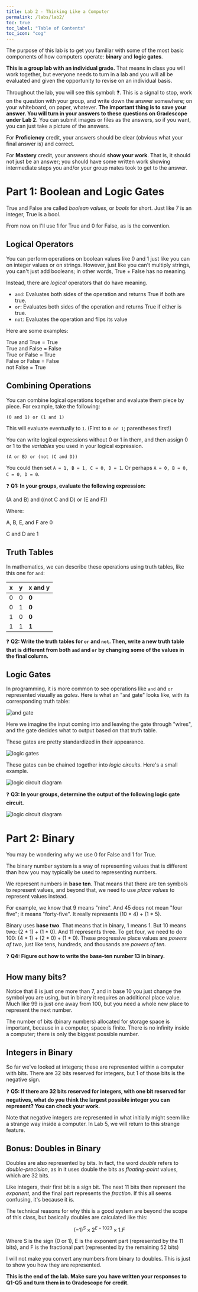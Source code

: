 ```yaml
---
title: Lab 2 - Thinking Like a Computer
permalink: /labs/lab2/
toc: true
toc_label: "Table of Contents"
toc_icon: "cog"
---
```


The purpose of this lab is to get you familiar with some of the most basic components of how computers operate: **binary** and **logic gates**. 

**This is a group lab with an individual grade.** That means in class you will work together, but everyone needs to turn in a lab and you will all be evaluated and given the opportunity to revise on an individual basis.

Throughout the lab, you will see this symbol: ❓. This is a signal to stop, work on the question with your group, and write down the answer somewhere; on your whiteboard, on paper, whatever. **The important thing is to save your answer. You will turn in your answers to these questions on Gradescope under Lab 2.** You can submit images or files as the answers, so if you want, you can just take a picture of the answers. 

For **Proficiency** credit, your answers should be clear (obvious what your final answer is) and correct.

For **Mastery** credit, your answers should **show your work**. That is, it should not just be an answer; you should have some written work showing intermediate steps you and/or your group mates took to get to the answer.

# Part 1: Boolean and Logic Gates

True and False are called _boolean values_, or _bools_ for short. Just like 7 is an integer, True is a bool.

From now on I'll use 1 for True and 0 for False, as is the convention. 

## Logical Operators

You can perform operations on boolean values like 0 and 1 just like you can on integer values or on strings. However, just like you can't multiply strings, you can't just add booleans; in other words, True + False has no meaning.

Instead, there are _logical_ operators that do have meaning. 

- `and`: Evaluates both sides of the operation and returns True if both are true. 
- `or`: Evaluates both sides of the operation and returns True if either is true.
- `not`: Evaluates the operation and flips its value

Here are some examples:

True and True = True  
True and False = False  
True or False = True  
False or False = False  
not False = True  

## Combining Operations

You can combine logical operations together and evaluate them piece by piece. For example, take the following: 

`(0 and 1) or (1 and 1)`

This will evaluate eventually to `1`. (First to `0 or 1`; parentheses first!)

You can write logical expressions without 0 or 1 in them, and then assign 0 or 1 to the _variables_ you used in your logical expression. 

`(A or B) or (not (C and D))`

You could then set `A = 1, B = 1, C = 0, D = 1`. Or perhaps `A = 0, B = 0, C = 0, D = 0`. 

❓ **Q1: In your groups, evaluate the following expression:**

(A and B) and ((not C and D) or (E and F))

Where:

A, B, E, and F are 0

C and D are 1

## Truth Tables

In mathematics, we can describe these operations using truth tables, like this one for `and`:

| x | y | x and y |
| ---- | ---- | ---- |
| 0 | 0 | **0** |
| 0 | 1 | **0** |
| 1 | 0 | **0** |
| 1 | 1 | **1** |

❓ **Q2: Write the truth tables for `or` and `not`. Then, write a new truth table that is different from both `and` and `or` by changing some of the values in the final column.**

## Logic Gates

In programming, it is more common to see operations like `and` and `or` represented visually as _gates_. Here is what an "`and` gate" looks like, with its corresponding truth table:

![and gate](/CMSC-150-WT-23/assets/img/lab2-logic.png)

Here we imagine the input coming into and leaving the gate through "wires", and the gate decides what to output based on that truth table. 

These gates are pretty standardized in their appearance. 

![logic gates](/CMSC-150-WT-23/assets/img/lab2-gates.jpg)

These gates can be chained together into _logic circuits_. Here's a small example. 

![logic circuit diagram](/CMSC-150-WT-23/assets/img/lab2-circuit.png)

❓ **Q3: In your groups, determine the output of the following logic gate circuit.**

![logic circuit diagram](/CMSC-150-WT-23/assets/img/lab2-logic2.png)

# Part 2: Binary

You may be wondering why we use 0 for False and 1 for True. 

The binary number system is a way of representing values that is different than how you may typically be used to representing numbers.

We represent numbers in **base ten**. That means that there are ten symbols to represent values, and beyond that, we need to use _place values_ to represent values instead. 

For example, we know that 9 means "nine". And 45 does not mean "four five"; it means "forty-five". It really represents (10 * 4) + (1 * 5). 

Binary uses **base two**. That means that in binary, 1 means 1. But 10 means two: (2 * 1) + (1 * 0). And 11 represents three. To get four, we need to do 100: (4 * 1) + (2 * 0) + (1 * 0). These progressive place values are _powers of two_, just like tens, hundreds, and thousands are _powers of ten_. 

❓ **Q4: Figure out how to write the base-ten number 13 in binary.**

## How many bits?

Notice that 8 is just one more than 7, and in base 10 you just change the symbol you are using, but in binary it requires an additional place value. Much like 99 is just one away from 100, but you need a whole new place to represent the next number. 

The number of bits (binary numbers) allocated for storage space is important, because in a computer, space is finite. There is no infinity inside a computer; there is only the biggest possible number. 

## Integers in Binary

So far we've looked at integers; these are represented within a computer with bits. There are 32 bits reserved for integers, but 1 of those bits is the negative sign.

❓ **Q5: If there are 32 bits reserved for integers, with one bit reserved for negatives, what do you think the largest possible integer you can represent? You can check your work.**

Note that negative integers are represented in what initially might seem like a strange way inside a computer. In Lab 5, we will return to this strange feature.

## Bonus: Doubles in Binary

Doubles are also represented by bits. In fact, the word _double_ refers to _double-precision_, as in it uses double the bits as _floating-point_ values, which are 32 bits. 

Like integers, their first bit is a sign bit. The next 11 bits then represent the _exponent_, and the final part represents the _fraction_. If this all seems confusing, it's because it is. 

The technical reasons for why this is a good system are beyond the scope of this class, but basically doubles are calculated like this:

$$ (-1)^{S} \times 2^{E-1023} \times 1.F $$

Where S is the sign (0 or 1), E is the exponent part (represented by the 11 bits), and F is the fractional part (represented by the remaining 52 bits)

I will not make you convert any numbers from binary to doubles. This is just to show you how they are represented. 

**This is the end of the lab. Make sure you have written your responses to Q1-Q5 and turn them in to Gradescope for credit.**